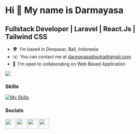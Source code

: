 Hi 👋 My name is Darmayasa
======================

Fullstack Developer | Laravel | React.Js | Tailwind CSS
-------------------------------

* 🌍  I'm based in Denpasar, Bali, Indonesia
* ✉️  You can contact me at [darmayasadiputra@gmail.com](mailto:darmayasadiputra@gmail.com)
* 🤝  I'm open to collaborating on Web Based Application

<a href="https://www.github.com/kadekdarmayasa" target="_blank" rel="noreferrer"><img
src="https://img.shields.io/github/followers/kadekdarmayasa?logo=github&style=for-the-badge&color=0891b2&labelColor=1c1917" /></a>

### Skills
[![My Skills](https://skillicons.dev/icons?i=html,css,js,ts,react,redux,sass,tailwind,ubuntu,vite,vscode,postman,php,npm,notion,nodejs,nextjs,nginx,laravel,github,git,bootstrap)](https://skillicons.dev)

### Socials

<p align="left"> <a href="https://www.facebook.com/kadekdarmayasaa" target="_blank" rel="noreferrer"><img src="https://raw.githubusercontent.com/danielcranney/readme-generator/main/public/icons/socials/facebook.svg" width="32" height="32" /></a>  <a href="http://www.instagram.com/kadekdarmayasaa" target="_blank" rel="noreferrer"><img src="https://raw.githubusercontent.com/danielcranney/readme-generator/main/public/icons/socials/instagram.svg" width="32" height="32" /></a> <a href="https://www.linkedin.com/in/kadekdarmayasa" target="_blank" rel="noreferrer"><img src="https://raw.githubusercontent.com/danielcranney/readme-generator/main/public/icons/socials/linkedin.svg" width="32" height="32" /></a> <a href="https://www.twitter.com/kadekdarmayasa_" target="_blank" rel="noreferrer"><img src="https://raw.githubusercontent.com/danielcranney/readme-generator/main/public/icons/socials/twitter.svg" width="32" height="32" /></a></p>
